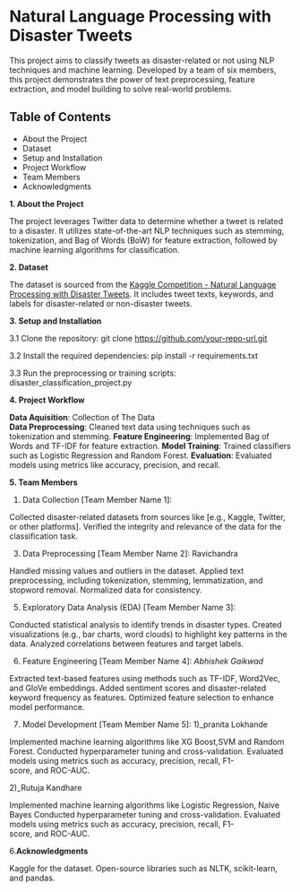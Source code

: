 # Natural Language Processing with Disaster Tweets

This project aims to classify tweets as disaster-related or not using NLP techniques and machine learning. Developed by a team of six members, this project demonstrates the power of text preprocessing, feature extraction, and model building to solve real-world problems.

## Table of Contents
- About the Project
- Dataset
- Setup and Installation
- Project Workflow
- Team Members
- Acknowledgments

**1. About the Project**

The project leverages Twitter data to determine whether a tweet is related to a disaster. It utilizes state-of-the-art NLP techniques such as stemming, tokenization, and Bag of Words (BoW) for feature extraction, followed by machine learning algorithms for classification.

**2. Dataset**

The dataset is sourced from the [Kaggle Competition - Natural Language Processing with Disaster Tweets](https://www.kaggle.com/competitions/nlp-getting-started). It includes tweet texts, keywords, and labels for disaster-related or non-disaster tweets.

**3. Setup and Installation**
   
3.1 Clone the repository:
   git clone https://github.com/your-repo-url.git


3.2 Install the required dependencies:
  pip install -r requirements.txt


3.3 Run the preprocessing or training scripts:
  disaster_classification_project.py



**4. Project Workflow**

**Data Aquisition**: Collection of The Data   
**Data Preprocessing**: Cleaned text data using techniques such as tokenization and stemming.
**Feature Engineering**: Implemented Bag of Words and TF-IDF for feature extraction.
**Model Training**: Trained classifiers such as Logistic Regression and Random Forest.
**Evaluation**: Evaluated models using metrics like accuracy, precision, and recall.


**5. Team Members**

1. Data Collection
[Team Member Name 1]:

Collected disaster-related datasets from sources like [e.g., Kaggle, Twitter, or other platforms].
Verified the integrity and relevance of the data for the classification task.

3. Data Preprocessing
[Team Member Name 2]: Ravichandra

Handled missing values and outliers in the dataset.
Applied text preprocessing, including tokenization, stemming, lemmatization, and stopword removal.
Normalized data for consistency.

5. Exploratory Data Analysis (EDA)
[Team Member Name 3]:

Conducted statistical analysis to identify trends in disaster types.
Created visualizations (e.g., bar charts, word clouds) to highlight key patterns in the data.
Analyzed correlations between features and target labels.


6. Feature Engineering
[Team Member Name 4]: _Abhishek Gaikwad_

Extracted text-based features using methods such as TF-IDF, Word2Vec, and GloVe embeddings.
Added sentiment scores and disaster-related keyword frequency as features.
Optimized feature selection to enhance model performance.


7. Model Development
[Team Member Name 5]: 
1)_pranita Lokhande 

Implemented machine learning algorithms like XG Boost,SVM and Random Forest.
Conducted hyperparameter tuning and cross-validation.
Evaluated models using metrics such as accuracy, precision, recall, F1-score, and ROC-AUC.

2)_Rutuja Kandhare

Implemented machine learning algorithms like Logistic Regression, Naive Bayes
Conducted hyperparameter tuning and cross-validation.
Evaluated models using metrics such as accuracy, precision, recall, F1-score, and ROC-AUC.



6.**Acknowledgments**

Kaggle for the dataset.
Open-source libraries such as NLTK, scikit-learn, and pandas.






